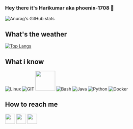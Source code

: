 

### Hey there it's Harikumar aka phoenix-1708 👋

![Anurag's GitHub stats](https://github-readme-stats.vercel.app/api?username=phoenix-1708&show_icons=true&hide_rank=true&theme=tokyonight&include_all_commits&show_owner)
## What's the weather
[![Top Langs](https://github-readme-stats.vercel.app/api/top-langs/?username=phoenix-1708&layout=compact&langs_count=10&theme=tokyonight)](https://github.com/erfanoabdi)

## What i know
![Linux](https://www.vectorlogo.zone/logos/linux/linux-icon.svg)
![GIT](https://www.vectorlogo.zone/logos/git-scm/git-scm-icon.svg)
<img src="https://github.com/isocpp/logos/raw/master/cpp_logo.svg" width="64">
![Bash](https://www.vectorlogo.zone/logos/gnu_bash/gnu_bash-icon.svg)
![Java](https://www.vectorlogo.zone/logos/java/java-icon.svg)
![Python](https://www.vectorlogo.zone/logos/python/python-icon.svg)
![Docker](https://www.vectorlogo.zone/logos/docker/docker-icon.svg)


## How to reach me
[<img src="https://www.vectorlogo.zone/logos/twitter/twitter-tile.svg" width="32">](https://twitter.com/harikumar1708)
[<img src="https://www.vectorlogo.zone/logos/instagram/instagram-tile.svg" width="32">](https://www.instagram.com/hariv1708)
[<img src="https://www.vectorlogo.zone/logos/telegram/telegram-tile.svg" width="32">](https://t.me/Harikumar)

